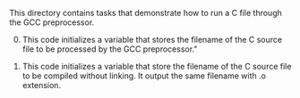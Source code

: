 This directory contains tasks that demonstrate how to run a C file through the GCC preprocessor.

0. This code initializes a variable that stores the filename of the C source file to be processed by the GCC preprocessor."

1. This code initializes a variable that store the filename of the C source file to be compiled without
linking. It output the same filename with .o extension.

